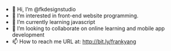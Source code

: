 - 👋 Hi, I’m @fkdesignstudio
- 👀 I’m interested in front-end website programming.
- 🌱 I’m currently learning javascript
- 💞️ I’m looking to collaborate on online learning and mobile app development
- 📫 How to reach me URL at: http://bit.ly/frankyang

<!---
fkdesignstudio/fkdesignstudio is a ✨ special ✨ repository because its `README.md` (this file) appears on your GitHub profile.
You can click the Preview link to take a look at your changes.
--->
